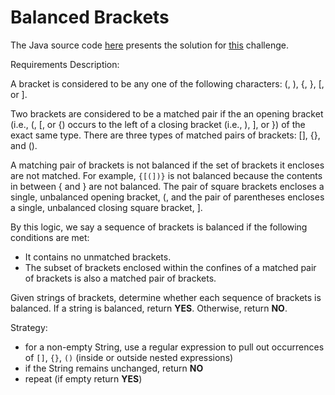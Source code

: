 # Balanced Brackets

The Java source code [here](BalancedBrackets.java) presents the solution for [this](https://www.hackerrank.com/challenges/balanced-brackets/problem) challenge.


Requirements Description:

A bracket is considered to be any one of the following characters: (, ), {, }, [, or ].

Two brackets are considered to be a matched pair if the an opening bracket (i.e., (, [, or {) occurs to the left of a closing bracket (i.e., ), ], or }) of the exact same type. 
There are three types of matched pairs of brackets: [], {}, and ().


A matching pair of brackets is not balanced if the set of brackets it encloses are not matched. For example, `{[(])}` is not balanced because the contents in between { and } are not balanced. The pair of square brackets encloses a single, unbalanced opening bracket, (, and the pair of parentheses encloses a single, unbalanced closing square bracket, ].

By this logic, we say a sequence of brackets is balanced if the following conditions are met:
* It contains no unmatched brackets.
* The subset of brackets enclosed within the confines of a matched pair of brackets is also a matched pair of brackets.

Given  strings of brackets, determine whether each sequence of brackets is balanced. If a string is balanced, return **YES**. Otherwise, return **NO**.

Strategy:
 - for a non-empty String, use a regular expression to pull out occurrences of `[]`, `{}`, `()` (inside or outside nested expressions)
 - if the String remains unchanged, return **NO**
 - repeat (if empty return **YES**)
 